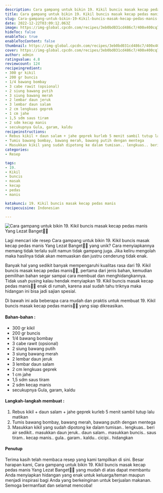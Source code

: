 ```yaml
---
description: Cara gampang untuk bikin 19. Kikil buncis masak kecap pedas manis Yang Lezat Banget"
title: Cara gampang untuk bikin 19. Kikil buncis masak kecap pedas manis Yang Lezat Banget
slug: Cara-gampang-untuk-bikin-19-Kikil-buncis-masak-kecap-pedas-manis-Yang-Lezat-Banget
date: 2022-12-22T03:09:12.063Z
image: https://img-global.cpcdn.com/recipes/3eb0bd031cd486c7/400x400cq70/photo.jpg
hideToc: false
enableToc: true
enableTocContent: false
thumbnail: https://img-global.cpcdn.com/recipes/3eb0bd031cd486c7/400x400cq70/photo.jpg
cover: https://img-global.cpcdn.com/recipes/3eb0bd031cd486c7/400x400cq70/photo.jpg
author: admin
ratingvalue: 4.8
reviewcount: 124
recipeingredient:
- 300 gr kikil
- 200 gr buncis
- 1/4 bawang bombay
- 3 cabe rawit (opsional)
- 2 siung bawang putih
- 3 siung bawang merah
- 2 lembar daun jeruk
- 3 lembar daun salam
- 2 cm lengkuas geprek
- 1 cm jahe
- 1,5 sdm saus tiram
- 2 sdm kecap manis
- secukupnya Gula, garam, kaldu
recipeinstructions:
- Rebus kikil + daun salam + jahe geprek kurleb 5 menit sambil tutup lalu matikan
- Tumis bawang bombay, bawang merah, bawang putih dengan mentega
- Masukkan kikil yang sudah dipotong ke dalam tumisan.. lengkuas.. beri air sedikit.. masukkan daun jeruk.. daun salam.. masukkan buncis.. saus tiram.. kecap manis.. gula.. garam.. kaldu.. cicipi.. hidangkan
categories:
- Resep

tags:
- 19.
- Kikil
- buncis
- masak
- kecap
- pedas
- manis

katakunci: 19. Kikil buncis masak kecap pedas manis
recipecuisine: Indonesian

---
```


![Cara gampang untuk bikin 19. Kikil buncis masak kecap pedas manis Yang Lezat Banget👩‍🍳](https://img-global.cpcdn.com/recipes/3eb0bd031cd486c7/400x400cq70/photo.jpg)

Lagi mencari ide resep Cara gampang untuk bikin 19. Kikil buncis masak kecap pedas manis Yang Lezat Banget👩‍🍳 yang unik? Cara menyiapkannya memang tidak terlalu sulit namun tidak gampang juga. Jika keliru mengolah maka hasilnya tidak akan memuaskan dan justru cenderung tidak enak.

Banyak hal yang sedikit banyak mempengaruhi kualitas rasa dari 19. Kikil buncis masak kecap pedas manis👩‍🍳, pertama dari jenis bahan, kemudian pemilihan bahan segar sampai cara membuat dan menghidangkannya. Tidak usah pusing kalau hendak menyiapkan 19. Kikil buncis masak kecap pedas manis👩‍🍳 enak di rumah, karena asal sudah tahu triknya maka hidangan ini bisa jadi sajian spesial.

Di bawah ini ada beberapa cara mudah dan praktis untuk membuat 19. Kikil buncis masak kecap pedas manis👩‍🍳 yang siap dikreasikan.

<!--inarticleads1-->

#### Bahan-bahan :

- 300 gr kikil
- 200 gr buncis
- 1/4 bawang bombay
- 3 cabe rawit (opsional)
- 2 siung bawang putih
- 3 siung bawang merah
- 2 lembar daun jeruk
- 3 lembar daun salam
- 2 cm lengkuas geprek
- 1 cm jahe
- 1,5 sdm saus tiram
- 2 sdm kecap manis
- secukupnya Gula, garam, kaldu

<!--inarticleads2-->

#### Langkah-langkah membuat :

1. Rebus kikil + daun salam + jahe geprek kurleb 5 menit sambil tutup lalu matikan
1. Tumis bawang bombay, bawang merah, bawang putih dengan mentega
1. Masukkan kikil yang sudah dipotong ke dalam tumisan.. lengkuas.. beri air sedikit.. masukkan daun jeruk.. daun salam.. masukkan buncis.. saus tiram.. kecap manis.. gula.. garam.. kaldu.. cicipi.. hidangkan

#### Penutup

Terima kasih telah membaca resep yang kami tampilkan di sini. Besar harapan kami, Cara gampang untuk bikin 19. Kikil buncis masak kecap pedas manis Yang Lezat Banget👩‍🍳 yang mudah di atas dapat membantu Anda menyiapkan hidangan yang enak untuk keluarga/teman maupun menjadi inspirasi bagi Anda yang berkeinginan untuk berjualan makanan. Semoga bermanfaat dan selamat mencoba!